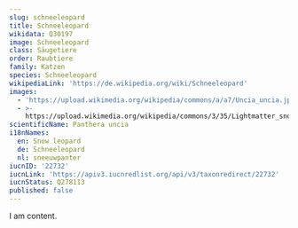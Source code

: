 ```yaml
---
slug: schneeleopard
title: Schneeleopard
wikidata: Q30197
image: Schneeleopard
class: Säugetiere
order: Raubtiere
family: Katzen
species: Schneeleopard
wikipediaLink: 'https://de.wikipedia.org/wiki/Schneeleopard'
images:
  - 'https://upload.wikimedia.org/wikipedia/commons/a/a7/Uncia_uncia.jpg'
  - >-
    https://upload.wikimedia.org/wikipedia/commons/3/35/Lightmatter_snowleopard.jpg
scientificName: Panthera uncia
i18nNames:
  en: Snow leopard
  de: Schneeleopard
  nl: sneeuwpanter
iucnID: '22732'
iucnLink: 'https://apiv3.iucnredlist.org/api/v3/taxonredirect/22732'
iucnStatus: Q278113
published: false
---
```


I am content.
